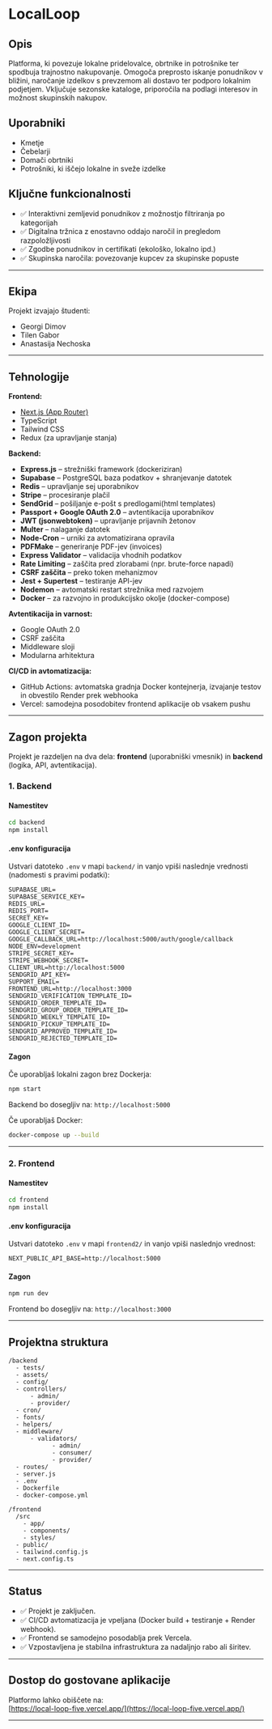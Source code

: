 # LocalLoop

## Opis
Platforma, ki povezuje lokalne pridelovalce, obrtnike in potrošnike ter spodbuja trajnostno nakupovanje. Omogoča preprosto iskanje ponudnikov v bližini, naročanje izdelkov s prevzemom ali dostavo ter podporo lokalnim podjetjem. Vključuje sezonske kataloge, priporočila na podlagi interesov in možnost skupinskih nakupov.

## Uporabniki
- Kmetje  
- Čebelarji  
- Domači obrtniki  
- Potrošniki, ki iščejo lokalne in sveže izdelke

## Ključne funkcionalnosti
- ✅ Interaktivni zemljevid ponudnikov z možnostjo filtriranja po kategorijah  
- ✅ Digitalna tržnica z enostavno oddajo naročil in pregledom razpoložljivosti  
- ✅ Zgodbe ponudnikov in certifikati (ekološko, lokalno ipd.)  
- ✅ Skupinska naročila: povezovanje kupcev za skupinske popuste  

---

## Ekipa

Projekt izvajajo študenti:
- Georgi Dimov  
- Tilen Gabor  
- Anastasija Nechoska  

---

## Tehnologije  

**Frontend:**  
- [Next.js (App Router)](https://nextjs.org/)  
- TypeScript  
- Tailwind CSS  
- Redux (za upravljanje stanja)

**Backend:**  
- **Express.js** – strežniški framework (dockeriziran)
- **Supabase** – PostgreSQL baza podatkov + shranjevanje datotek
- **Redis** – upravljanje sej uporabnikov
- **Stripe** – procesiranje plačil
- **SendGrid** – pošiljanje e-pošt s predlogami(html templates)
- **Passport + Google OAuth 2.0** – avtentikacija uporabnikov
- **JWT (jsonwebtoken)** – upravljanje prijavnih žetonov
- **Multer** – nalaganje datotek
- **Node-Cron** – urniki za avtomatizirana opravila
- **PDFMake** – generiranje PDF-jev (invoices)
- **Express Validator** – validacija vhodnih podatkov
- **Rate Limiting** – zaščita pred zlorabami (npr. brute-force napadi)
- **CSRF zaščita** – preko token mehanizmov
- **Jest + Supertest** – testiranje API-jev
- **Nodemon** – avtomatski restart strežnika med razvojem
- **Docker** – za razvojno in produkcijsko okolje (docker-compose)

**Avtentikacija in varnost:**  
- Google OAuth 2.0  
- CSRF zaščita  
- Middleware sloji  
- Modularna arhitektura

**CI/CD in avtomatizacija:**  
- GitHub Actions: avtomatska gradnja Docker kontejnerja, izvajanje testov in obvestilo Render prek webhooka  
- Vercel: samodejna posodobitev frontend aplikacije ob vsakem pushu  
---

## Zagon projekta

Projekt je razdeljen na dva dela: **frontend** (uporabniški vmesnik) in **backend** (logika, API, avtentikacija).

### 1. Backend

#### Namestitev
```bash
cd backend
npm install
```

#### .env konfiguracija
Ustvari datoteko `.env` v mapi `backend/` in vanjo vpiši naslednje vrednosti (nadomesti s pravimi podatki):

```env
SUPABASE_URL=
SUPABASE_SERVICE_KEY=
REDIS_URL=
REDIS_PORT=
SECRET_KEY=
GOOGLE_CLIENT_ID=
GOOGLE_CLIENT_SECRET=
GOOGLE_CALLBACK_URL=http://localhost:5000/auth/google/callback
NODE_ENV=development
STRIPE_SECRET_KEY=
STRIPE_WEBHOOK_SECRET=
CLIENT_URL=http://localhost:5000
SENDGRID_API_KEY=
SUPPORT_EMAIL=
FRONTEND_URL=http://localhost:3000
SENDGRID_VERIFICATION_TEMPLATE_ID=
SENDGRID_ORDER_TEMPLATE_ID=
SENDGRID_GROUP_ORDER_TEMPLATE_ID=
SENDGRID_WEEKLY_TEMPLATE_ID=
SENDGRID_PICKUP_TEMPLATE_ID=
SENDGRID_APPROVED_TEMPLATE_ID=
SENDGRID_REJECTED_TEMPLATE_ID=

```

#### Zagon
Če uporabljaš lokalni zagon brez Dockerja:
```bash
npm start
```

Backend bo dosegljiv na: `http://localhost:5000`

Če uporabljaš Docker:
```bash
docker-compose up --build

```
---

### 2. Frontend

#### Namestitev
```bash
cd frontend
npm install
```

#### .env konfiguracija
Ustvari datoteko `.env` v mapi `frontend2/` in vanjo vpiši naslednjo vrednost:

```env
NEXT_PUBLIC_API_BASE=http://localhost:5000
```

#### Zagon
```bash
npm run dev
```

Frontend bo dosegljiv na: `http://localhost:3000`

---

## Projektna struktura

```
/backend
  - tests/
  - assets/
  - config/
  - controllers/
      - admin/
      - provider/
  - cron/
  - fonts/
  - helpers/
  - middleware/
      - validators/
            - admin/
            - consumer/
            - provider/
  - routes/
  - server.js
  - .env
  - Dockerfile
  - docker-compose.yml

/frontend
  /src
    - app/
    - components/
    - styles/
  - public/
  - tailwind.config.js
  - next.config.ts
```

---

## Status
- ✅ Projekt je zaključen.
- ✅ CI/CD avtomatizacija je vpeljana (Docker build + testiranje + Render webhook).
- ✅ Frontend se samodejno posodablja prek Vercela.
- ✅ Vzpostavljena je stabilna infrastruktura za nadaljnjo rabo ali širitev.


---

## Dostop do gostovane aplikacije

Platformo lahko obiščete na:  
[https://local-loop-five.vercel.app/](https://local-loop-five.vercel.app/)  


---

